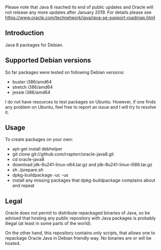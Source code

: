 Please note that Java 8 reached its end of public updates and Oracle will not release any more updates after January 2019. For details please see https://www.oracle.com/technetwork/java/java-se-support-roadmap.html

Introduction
------------

Java 8 packages for Debian.

Supported Debian versions
-------------------------

So far packages were tested on following Debian versions:

- buster i386/amd64
- stretch i386/amd64
- jessie i386/amd64

I do not have resources to test packages on Ubuntu. However, if one
finds any problem on Ubuntu, feel free to report an issue and I will
try to resolve it.

Usage
-----

To create packages on your own:

- apt-get install debhelper
- git clone git://github.com/rraptorr/oracle-java8.git
- cd oracle-java8
- download jdk-8u241-linux-x64.tar.gz and jdk-8u241-linux-i586.tar.gz
- sh ./prepare.sh
- dpkg-buildpackage -uc -us
- install any missing packages that dpkg-buildpackage complains about
  and repeat

Legal
-----

Oracle does not permit to distribute repackaged binaries of Java, so
be advised that hosting any public repository with Java packages is
probably illegal (at least in some parts of the world).

On the other hand, this repository contains only scripts, that allows
one to repackage Oracle Java in Debian friendly way. No binaries are
or will be hosted.
